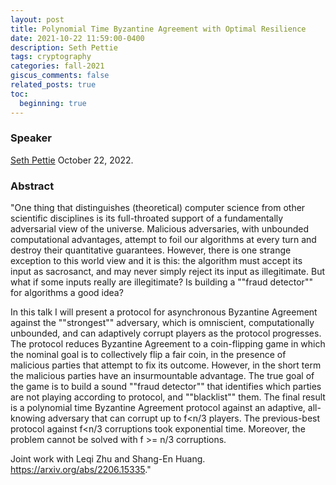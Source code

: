 ```yaml
---
layout: post
title: Polynomial Time Byzantine Agreement with Optimal Resilience
date: 2021-10-22 11:59:00-0400
description: Seth Pettie
tags: cryptography
categories: fall-2021
giscus_comments: false
related_posts: true
toc:
  beginning: true
---
```


### Speaker 

[Seth Pettie](https://web.eecs.umich.edu/~pettie/)
October 22, 2022. 


### Abstract

"One thing that distinguishes (theoretical) computer science from other
scientific disciplines is its full-throated support of a fundamentally
adversarial view of the universe.  Malicious adversaries, with
unbounded computational advantages, attempt to foil our algorithms at
every turn and destroy their quantitative guarantees.  However, there
is one strange exception to this world view and it is this: the
algorithm must accept its input as sacrosanct, and may never simply
reject its input as illegitimate.  But what if some inputs really are
illegitimate?  Is building a ""fraud detector"" for algorithms a good
idea?

In this talk I will present a protocol for asynchronous Byzantine
Agreement against the ""strongest"" adversary, which is omniscient,
computationally unbounded, and can adaptively corrupt players as the
protocol progresses. The protocol reduces Byzantine Agreement to a
coin-flipping game in which the nominal goal is to collectively flip a
fair coin, in the presence of malicious parties that attempt to fix
its outcome.  However, in the short term the malicious parties have an
insurmountable advantage.  The true goal of the game is to build a
sound ""fraud detector"" that identifies which parties are not
playing according to protocol, and ""blacklist"" them.  The final result
is a polynomial time Byzantine Agreement protocol against an adaptive,
all-knowing adversary that can corrupt up to f<n/3 players.  The
previous-best protocol against f<n/3 corruptions took exponential
time.  Moreover, the problem cannot be solved with f >= n/3
corruptions.

Joint work with Leqi Zhu and Shang-En Huang.  https://arxiv.org/abs/2206.15335."

